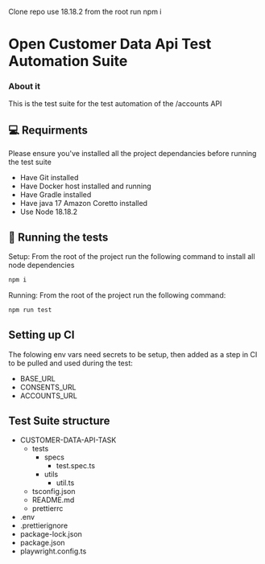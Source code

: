 Clone repo
use 18.18.2
from the root run npm i

# Open Customer Data Api Test Automation Suite

### About it

This is the test suite for the test automation of the /accounts API 

## 💻 Requirments

Please ensure you've installed all the project dependancies before running the test suite

- Have Git installed
- Have Docker host installed and running
- Have Gradle installed
- Have java 17 Amazon Coretto installed
- Use Node 18.18.2

## 🚀 Running the tests

Setup: 
From the root of the project run the following command to install all node dependencies
```bash
npm i
``` 

Running: 
From the root of the project run the following command:
```bash
npm run test
``` 

## Setting up CI

The folowing env vars need secrets to be setup, then added as a step in CI to be pulled and used during the test:

- BASE_URL
- CONSENTS_URL
- ACCOUNTS_URL

## Test Suite structure

- CUSTOMER-DATA-API-TASK
    - tests
        - specs
            - test.spec.ts
        - utils
            - util.ts
    - tsconfig.json
    - README.md
    - prettierrc
- .env
- .prettierignore
- package-lock.json
- package.json
- playwright.config.ts